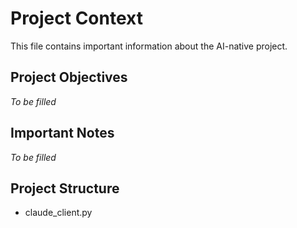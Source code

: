 # Project Context

This file contains important information about the AI-native project.

## Project Objectives

*To be filled*

## Important Notes

*To be filled*

## Project Structure

- claude_client.py